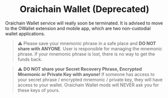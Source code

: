 <h1 align="center">
	Oraichain Wallet (Deprecated)
</h1>

Oraichain Wallet service will really soon be terminated. It is advised to move to the OWallet extension and mobile app, which are two non-custodial wallet applications.

> :warning: Please save your mnemonic phrase in a safe place and **DO NOT share with ANYONE**. User is responsible for managing the mnemonic phrase. If your mnemonic phrase is lost, there is no way to get the funds back.

> :warning: **DO NOT share your Secret Recovery Phrase, Encrypted Mnemonic or Private Key with anyone!** If someone has access to your secret phrase / encrypted mnemonic / private key, they will have access to your wallet. Oraichain Wallet mods will NEVER ask you for these keys of yours.
